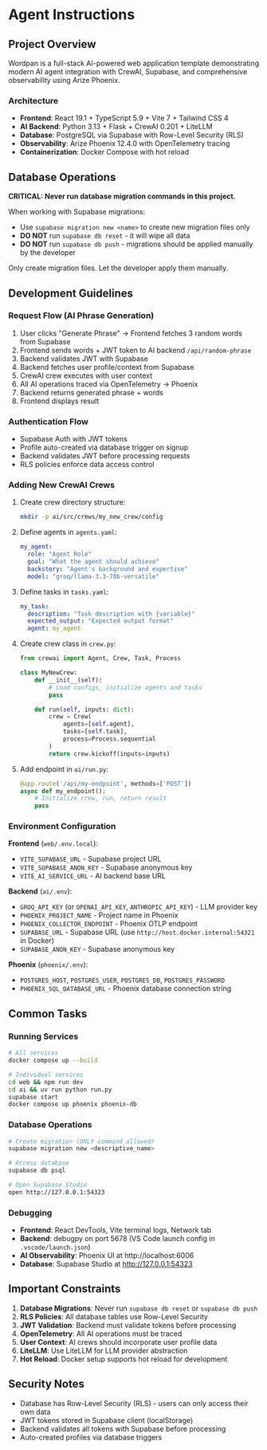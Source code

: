# Agent Instructions

## Project Overview

Wordpan is a full-stack AI-powered web application template demonstrating modern AI agent integration with CrewAI, Supabase, and comprehensive observability using Arize Phoenix.

### Architecture
- **Frontend**: React 19.1 + TypeScript 5.9 + Vite 7 + Tailwind CSS 4
- **AI Backend**: Python 3.13 + Flask + CrewAI 0.201 + LiteLLM
- **Database**: PostgreSQL via Supabase with Row-Level Security (RLS)
- **Observability**: Arize Phoenix 12.4.0 with OpenTelemetry tracing
- **Containerization**: Docker Compose with hot reload

## Database Operations

**CRITICAL: Never run database migration commands in this project.**

When working with Supabase migrations:
- Use `supabase migration new <name>` to create new migration files only
- **DO NOT** run `supabase db reset` - it will wipe all data
- **DO NOT** run `supabase db push` - migrations should be applied manually by the developer

Only create migration files. Let the developer apply them manually.

## Development Guidelines

### Request Flow (AI Phrase Generation)
1. User clicks "Generate Phrase" → Frontend fetches 3 random words from Supabase
2. Frontend sends words + JWT token to AI backend `/api/random-phrase`
3. Backend validates JWT with Supabase
4. Backend fetches user profile/context from Supabase
5. CrewAI crew executes with user context
6. All AI operations traced via OpenTelemetry → Phoenix
7. Backend returns generated phrase + words
8. Frontend displays result

### Authentication Flow
- Supabase Auth with JWT tokens
- Profile auto-created via database trigger on signup
- Backend validates JWT before processing requests
- RLS policies enforce data access control

### Adding New CrewAI Crews

1. Create crew directory structure:
   ```bash
   mkdir -p ai/src/crews/my_new_crew/config
   ```

2. Define agents in `agents.yaml`:
   ```yaml
   my_agent:
     role: "Agent Role"
     goal: "What the agent should achieve"
     backstory: "Agent's background and expertise"
     model: "groq/llama-3.3-70b-versatile"
   ```

3. Define tasks in `tasks.yaml`:
   ```yaml
   my_task:
     description: "Task description with {variable}"
     expected_output: "Expected output format"
     agent: my_agent
   ```

4. Create crew class in `crew.py`:
   ```python
   from crewai import Agent, Crew, Task, Process

   class MyNewCrew:
       def __init__(self):
           # Load configs, initialize agents and tasks
           pass

       def run(self, inputs: dict):
           crew = Crew(
               agents=[self.agent],
               tasks=[self.task],
               process=Process.sequential
           )
           return crew.kickoff(inputs=inputs)
   ```

5. Add endpoint in `ai/run.py`:
   ```python
   @app.route('/api/my-endpoint', methods=['POST'])
   async def my_endpoint():
       # Initialize crew, run, return result
       pass
   ```

### Environment Configuration

**Frontend** (`web/.env.local`):
- `VITE_SUPABASE_URL` - Supabase project URL
- `VITE_SUPABASE_ANON_KEY` - Supabase anonymous key
- `VITE_AI_SERVICE_URL` - AI backend base URL

**Backend** (`ai/.env`):
- `GROQ_API_KEY` (or `OPENAI_API_KEY`, `ANTHROPIC_API_KEY`) - LLM provider key
- `PHOENIX_PROJECT_NAME` - Project name in Phoenix
- `PHOENIX_COLLECTOR_ENDPOINT` - Phoenix OTLP endpoint
- `SUPABASE_URL` - Supabase URL (use `http://host.docker.internal:54321` in Docker)
- `SUPABASE_ANON_KEY` - Supabase anonymous key

**Phoenix** (`phoenix/.env`):
- `POSTGRES_HOST`, `POSTGRES_USER`, `POSTGRES_DB`, `POSTGRES_PASSWORD`
- `PHOENIX_SQL_DATABASE_URL` - Phoenix database connection string

## Common Tasks

### Running Services
```bash
# All services
docker compose up --build

# Individual services
cd web && npm run dev
cd ai && uv run python run.py
supabase start
docker compose up phoenix phoenix-db
```

### Database Operations
```bash
# Create migration (ONLY command allowed)
supabase migration new <descriptive_name>

# Access database
supabase db psql

# Open Supabase Studio
open http://127.0.0.1:54323
```

### Debugging
- **Frontend**: React DevTools, Vite terminal logs, Network tab
- **Backend**: debugpy on port 5678 (VS Code launch config in `.vscode/launch.json`)
- **AI Observability**: Phoenix UI at http://localhost:6006
- **Database**: Supabase Studio at http://127.0.0.1:54323

## Important Constraints

1. **Database Migrations**: Never run `supabase db reset` or `supabase db push`
2. **RLS Policies**: All database tables use Row-Level Security
3. **JWT Validation**: Backend must validate tokens before processing
4. **OpenTelemetry**: All AI operations must be traced
5. **User Context**: AI crews should incorporate user profile data
6. **LiteLLM**: Use LiteLLM for LLM provider abstraction
7. **Hot Reload**: Docker setup supports hot reload for development

## Security Notes

- Database has Row-Level Security (RLS) - users can only access their own data
- JWT tokens stored in Supabase client (localStorage)
- Backend validates all tokens with Supabase before processing
- Auto-created profiles via database triggers
